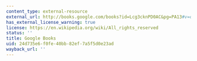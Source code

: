 ```yaml
---
content_type: external-resource
external_url: http://books.google.com/books?id=Lcg3cknPD0AC&pg=PA13#v=onepage
has_external_license_warning: true
license: https://en.wikipedia.org/wiki/All_rights_reserved
status: ''
title: Google Books
uid: 24d735e6-f0fe-40bb-82ef-7a5f5d0e23ad
wayback_url: ''
---
```


